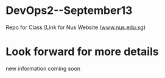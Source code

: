 # DevOps2--September13
Repo for Class
[Link for Nus Website (www.nus.edu.sg)

#   Look forward for more details
new information coming soon

